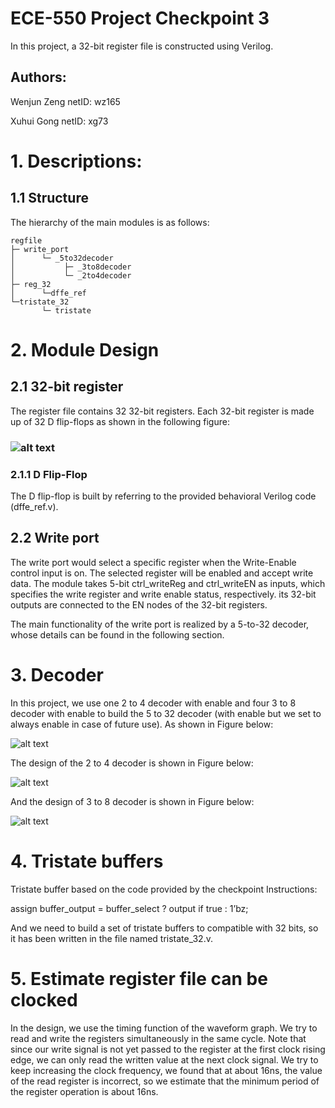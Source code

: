 # ECE-550 Project Checkpoint 3
In this project, a 32-bit register file is constructed using Verilog.

## Authors:
Wenjun Zeng
netID: wz165

Xuhui Gong
netID: xg73

# 1. Descriptions:

## 1.1 Structure

The hierarchy of the main modules is as follows:

```
regfile
├─ write_port
│      └─ _5to32decoder
│           ├─ _3to8decoder
│           └─ _2to4decoder
├─ reg_32
│      └─dffe_ref
└─tristate_32
       └─ tristate
```

# 2. Module Design

## 2.1 32-bit register
The register file contains 32 32-bit registers. Each 32-bit register is made up of 32 D flip-flops as shown in the following figure:
### ![alt text](./32-reg.jpg?raw=true)
### 2.1.1 D Flip-Flop

The D flip-flop is built by referring to the provided behavioral Verilog code (dffe_ref.v).

## 2.2 Write port
The write port would select a specific register when the Write-Enable control input is on. The selected register will be enabled and accept write data.
The module takes 5-bit ctrl_writeReg and ctrl_writeEN as inputs, which specifies the write register and write enable status, respectively. its 32-bit outputs are connected to the EN nodes of the 32-bit registers.

The main functionality of the write port is realized by a 5-to-32 decoder, whose details can be found in the following section.


# 3. Decoder

In this project, we use one 2 to 4 decoder with enable and four 3 to 8 decoder with enable to build the 5 to 32 decoder (with enable but we set to always enable in case of future use). As shown in Figure below: 

![alt text](./5to32decoder.png?raw=true)

The design of the 2 to 4 decoder is shown in Figure below:

![alt text](./2_4_decoder.jpeg?raw=true)

And the design of 3 to 8 decoder is shown in Figure below:

![alt text](./3to8decode.png?raw=true)

# 4.  Tristate buffers

Tristate buffer based on the code provided by the checkpoint Instructions:

assign buffer_output = buffer_select ? output if true : 1’bz;

And we need to build a set of tristate buffers to compatible with 32 bits, so it has been written in the file named tristate_32.v.

# 5. Estimate register file can be clocked

In the design, we use the timing function of the waveform graph. We try to read and write the registers simultaneously in the same cycle. Note that since our write signal is not yet passed to the register at the first clock rising edge, we can only read the written value at the next clock signal. We try to keep increasing the clock frequency, we found that at about 16ns, the value of the read register is incorrect, so we estimate that the minimum period of the register operation is about 16ns.

